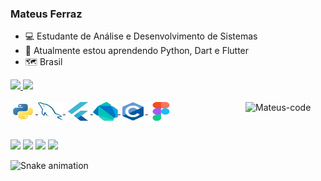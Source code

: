 ### Mateus Ferraz
- 💻 Estudante de Análise e Desenvolvimento de Sistemas
- 🌱 Atualmente estou aprendendo Python, Dart e Flutter
- 🗺 Brasil
<div>
  <a href="https://github.com/mattferraz">
  <img height="180em" src="https://github-readme-stats.vercel.app/api?username=mattferraz&show_icons=true&theme=dark&include_all_commits=true&count_private=true"/>
  <img height="180em" src="https://github-readme-stats.vercel.app/api/top-langs/?username=mattferraz&layout=compact&langs_count=7&theme=dark"/>
</div>
<div style="display: inline_block"><br>
  <img align="center" alt="Mateus-Python" height="30" width="40" src="https://raw.githubusercontent.com/devicons/devicon/master/icons/python/python-original.svg">
  <img align="center" alt="Mateus-MySQL" height="30" width="40" src="https://raw.githubusercontent.com/devicons/devicon/master/icons/mysql/mysql-original.svg">
  <img align="center" alt="Mateus-Flutter" height="30" width="40" src="https://raw.githubusercontent.com/devicons/devicon/master/icons/flutter/flutter-original.svg">
  <img align="center" alt="Mateus-Dart" height="30" width="40" src="https://raw.githubusercontent.com/devicons/devicon/master/icons/dart/dart-original.svg">
  <img align="center" alt="Mateus-C" height="30" width="40" src="https://raw.githubusercontent.com/devicons/devicon/master/icons/c/c-original.svg">
  <img align="center" alt="Mateus-Figma" height="30" width="40" src="https://raw.githubusercontent.com/devicons/devicon/master/icons/figma/figma-original.svg">
  <img align="right" alt="Mateus-code" height="128" width="128" src="https://media.giphy.com/media/VTtANKl0beDFQRLDTh/giphy.gif?cid=ecf05e47cbk6vn38ep6nnh0383cgrespqvrf38mxeoidb5hb&rid=giphy.gif&ct=g">
</div>

  ##

<div> 
  <a href = "mailto:mtshs.ferraz@gmail.com"><img src="https://img.shields.io/badge/-Gmail-%23333?style=for-the-badge&logo=gmail&logoColor=white" target="_blank"></a>
  <a href = "https://t.me/mattferraz"><img src="https://img.shields.io/badge/Telegram-2CA5E0?style=for-the-badge&logo=telegram&logoColor=white"></a>
  <a href="https://www.instagram.com/mtzferraz" target="_blank"><img src="https://img.shields.io/badge/-Instagram-%23E4405F?style=for-the-badge&logo=instagram&logoColor=white" target="_blank"></a>
  <a href = "https://wa.me/5581998639993"><img src="https://img.shields.io/badge/WhatsApp-25D366?style=for-the-badge&logo=whatsapp&logoColor=white"></a>
  
  ![Snake animation](https://github.com/mattferraz/mattferraz/blob/output/github-contribution-grid-snake.svg)

<div/>
